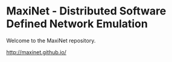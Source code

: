 MaxiNet - Distributed Software Defined Network Emulation
========================================================

Welcome to the MaxiNet repository.

http://maxinet.github.io/
